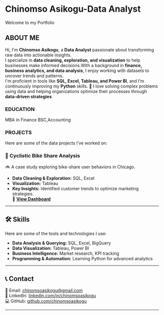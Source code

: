 # Chinomso Asikogu-Data Analyst
Welcome to my Portfolio

## ABOUT ME 
Hi, I'm **Chinomso Asikogu**, a **Data Analyst** passionate about transforming raw data into actionable insights.  
I specialize in **data cleaning, exploration, and visualization** to help businesses make informed decisions.With a background in **finance, business analytics, and data analysis**, I enjoy working with datasets to uncover trends and patterns.  
I'm proficient in tools like **SQL, Excel, Tableau, and Power BI**, and I’m continuously improving my **Python** skills.
🔎 I love solving complex problems using data and helping organizations optimize their processes through **data-driven strategies** 

### EDUCATION
MBA in Finance
BSC,Accounting

### PROJECTS
Here are some of the data projects I’ve worked on:

### **📌 Cyclistic Bike Share Analysis**  
🚲 A case study exploring bike-share user behaviors in Chicago.  
- **Data Cleaning & Exploration:** SQL, Excel  
- **Visualization:** Tableau  
- **Key Insights:** Identified customer trends to optimize marketing strategies.  
🔗 **[View Dashboard](https://public.tableau.com/app/profile/chinomso.asikogu/viz/FINALCYCLISTICTRENDVIZ/Dashboard1)**


---

## 🛠 Skills  
Here are some of the tools and technologies I use:  
- **Data Analysis & Querying:** SQL, Excel, BigQuery  
- **Data Visualization:** Tableau, Power BI  
- **Business Intelligence:** Market research, KPI tracking  
- **Programming & Automation:** Learning Python for advanced analytics  

---

## 📞 Contact  
📧 Email: [chinomsoasikogu@gmail.com](mailto:chinomsoasikogu@gmail.com)  
🔗 LinkedIn: [linkedin.com/in/chinomsoasikogu](https://linkedin.com/in/chinomso-asikogu-68a74a162)  
💻 GitHub: [github.com/chinomsoasikogu](https://github.com/chinomsoasikogu)  

---
